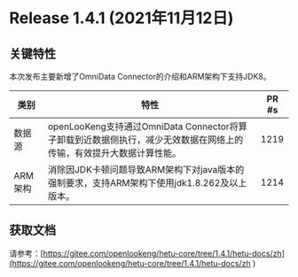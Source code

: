 # Release 1.4.1 (2021年11月12日)

## 关键特性

本次发布主要新增了OmniData Connector的介绍和ARM架构下支持JDK8。

| 类别                    | 特性                                                      | PR #s                                                        |
| ----------------------- | ------------------------------------------------------------ | ------------------------------------------------------------ |
| 数据源               | openLooKeng支持通过OmniData Connector将算子卸载到近数据侧执行，减少无效数据在网络上的传输，有效提升大数据计算性能。                                               | 1219                                                          |
| ARM架构 | 消除因JDK卡顿问题导致ARM架构下对java版本的强制要求，支持ARM架构下使用jdk1.8.262及以上版本。 | 1214                                                           |

## 获取文档

请参考：[https://gitee.com/openlookeng/hetu-core/tree/1.4.1/hetu-docs/zh](https://gitee.com/openlookeng/hetu-core/tree/1.4.1/hetu-docs/zh )